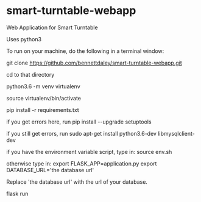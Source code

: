 # smart-turntable-webapp
Web Application for Smart Turntable

Uses python3


To run on your machine, do the following in a terminal window:

git clone https://github.com/bennettdaley/smart-turntable-webapp.git

cd to that directory

python3.6 -m venv virtualenv

source virtualenv/bin/activate

pip install -r requirements.txt

if you get errors here, run
pip install --upgrade setuptools

if you still get errors, run
sudo apt-get install python3.6-dev libmysqlclient-dev

if you have the environment variable
script, type in:
source env.sh

otherwise type in:
export FLASK_APP=application.py
export DATABASE_URL='the database url'

Replace 'the database url' with the url of your database.

flask run